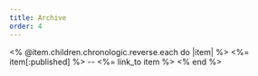 ```yaml
---
title: Archive
order: 4
---
```


<% @item.children.chronologic.reverse.each do |item| %>
<%= item[:published] %> -- <%= link_to item %>
<% end %>
